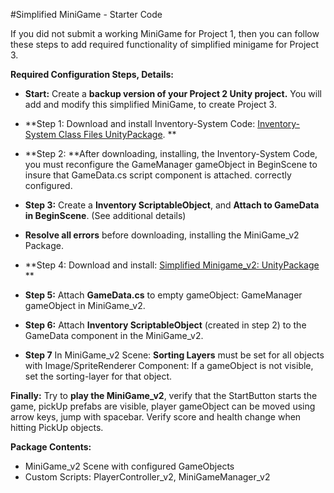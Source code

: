 #Simplified MiniGame - Starter Code 

 If you did not submit a working MiniGame for Project 1, then you can follow these steps to add required functionality of simplified minigame for Project 3.   

**Required Configuration Steps, Details:**

- **Start:** Create a **backup version of your Project 2 Unity project.**  You will add and modify this simplified MiniGame, to create Project 3. 

- **Step 1: Download and install Inventory-System Code: [Inventory-System Class Files UnityPackage](https://utdallas.box.com/v/InventorySystem-Code). **

- **Step 2: **After downloading, installing, the Inventory-System Code, you must reconfigure the GameManager gameObject in BeginScene to insure that GameData.cs script component is attached. correctly configured.  

- **Step 3:** Create a **Inventory ScriptableObject**, and **Attach to GameData in BeginScene**. (See additional details)

- **Resolve all errors** before downloading, installing the MiniGame_v2 Package.

- **Step 4:  Download and install: [Simplified Minigame_v2: UnityPackage](https://utdallas.box.com/v/miniGame-v2-Proj3-startAsset) **

- **Step 5:** Attach **GameData.cs** to empty gameObject: GameManager gameObject in MiniGame_v2.   

- **Step 6:** Attach **Inventory ScriptableObject** (created in step 2) to the GameData component in the MiniGame_v2.

- **Step 7**  In MiniGame_v2 Scene:  **Sorting Layers** must be set for all objects with Image/SpriteRenderer Component:  If a gameObject is not visible, set the sorting-layer for that object. 

**Finally:** Try to **play the MiniGame_v2**, verify that the StartButton starts the game, pickUp prefabs are visible, player gameObject can be moved using arrow keys, jump with spacebar.  Verify score and health change when hitting PickUp objects. 

**Package Contents:** 

 - MiniGame_v2 Scene with configured GameObjects 
 - Custom Scripts:  PlayerController_v2, MiniGameManager_v2
 


